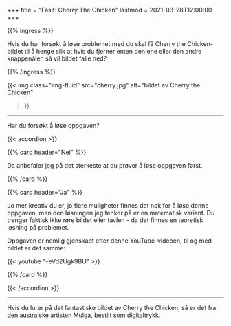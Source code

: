 +++
title = "Fasit: Cherry The Chicken"
lastmod = 2021-03-28T12:00:00
+++

{{% ingress %}}

Hvis du har forsøkt å løse problemet med du skal få Cherry the Chicken-bildet til å henge slik at
hvis du fjerner enten den ene eller den andre knappenålen så vil bildet falle ned?

{{% /ingress %}}

{{< img
	class="img-fluid"
	src="cherry.jpg"
	alt="bildet av Cherry the Chicken"
>}}

---

Har du forsøkt å løse oppgaven?

{{< accordion >}}

{{% card header="Nei" %}}

Da anbefaler jeg på det sterkeste at du prøver å løse oppgaven først.

{{% /card %}}

{{% card header="Ja" %}}

Jo mer kreativ du er, jo flere muligheter finnes det nok for å løse denne oppgaven, men den
løsningen jeg tenker på er en matematisk variant. Du trenger faktisk ikke røre bildet eller tavlen -
da det finnes en teoretisk løsning på problemet.

Oppgaven er nemlig gjenskapt etter denne YouTube-videoen, til og med bildet er det samme:

{{< youtube "-eVd2Ugk9BU" >}}

{{% /card %}}

{{< /accordion >}}

---

Hvis du lurer på det fantastiske bildet av Cherry the Chicken, så er det fra den australske artisten
Mulga, [bestilt som digitaltrykk](https://mulgatheartist.com.au/products/cherry-the-chicken-print).
